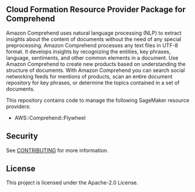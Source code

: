 ## Cloud Formation Resource Provider Package for Comprehend

Amazon Comprehend uses natural language processing (NLP) to extract insights about the content of documents without the need of any special preprocessing. Amazon Comprehend processes any text files in UTF-8 format. It develops insights by recognizing the entities, key phrases, language, sentiments, and other common elements in a document. Use Amazon Comprehend to create new products based on understanding the structure of documents. With Amazon Comprehend you can search social networking feeds for mentions of products, scan an entire document repository for key phrases, or determine the topics contained in a set of documents.

This repository contains code to manage the following SageMaker resource providers:

- AWS::Comprehend::Flywheel


## Security

See [CONTRIBUTING](CONTRIBUTING.md#security-issue-notifications) for more information.

## License

This project is licensed under the Apache-2.0 License.


